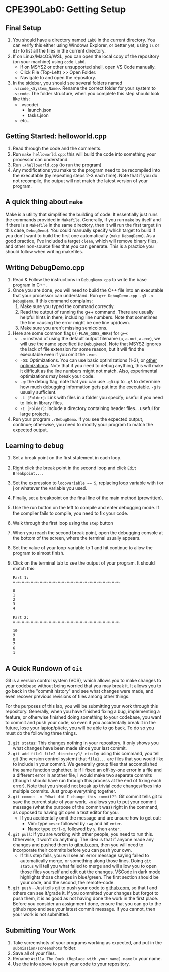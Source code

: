 # CPE390Lab0: Getting Setup

## Final Setup

1. You should have a directory named `Lab0` in the current directory. You can verify this either using Windows Explorer, or better yet, using `ls` or `dir` to list all the files in the current directory.
2. If on Linux/MacOS/WSL, you can open the local copy of the repository (on your machine) using `code Lab0`.
   - If on MSYS2 or other unsupported shell, open VS Code manually.
   - Click File (Top-Left) >> Open Folder.
   - Navigate to and open the repository.
3. In the sidebar, you should see several folders named `.vscode_<System_Name>`. Rename the correct folder for your system to `.vscode`. The folder structure, when you complete this step should look like this:
   - .vscode/
     - launch.json
     - tasks.json
   - etc...

## Getting Started: helloworld.cpp

1. Read through the code and the comments.
2. Run `make helloworld.cpp`: this will build the code into something your processor can understand.
3. Run `./helloworld.cpp` (to run the program)
4. Any modifications you make to the program need to be recompiled into the executable (by repeating steps 2-3 each time). Note that if you do not recompile, the output will not match the latest version of your program.

## A quick thing about `make`

Make is a utility that simplifies the building of code. It essentially just runs the commands provided in `Makefile`. Generally, if you run `make` by itself and if there is a `Makefile` in the same directory, then it will run the first target (in this case, `DebugDemo`). You could manually specify which target to build if you don't want to build the first one automatically (`make DebugDemo`). As a good practice, I've included a target `clean`, which will remove binary files, and other non-source files that you can generate. This is a practice you should follow when writing makefiles.

## Writing DebugDemo.cpp

1. Read & Follow the instructions in `DebugDemo.cpp` to write the base program in C++.
2. Once you are done, you will need to build the C++ file into an executable that your processor can understand. Run `g++ DebugDemo.cpp -g3 -o DebugDemo`. If this command complains:
   1. Make sure you typed the command correctly.
   2. Read the output of running the g++ command. There are usually helpful hints in there, including line numbers. Note that sometimes the line causing the error might be one line up/down.
   3. Make sure you aren't missing semicolons.
3. Here are some common flags (`-FLAG_GOES_HERE`) for `g++`:
   - `-o`: instead of using the default output filename (`a`, `a.out`, `a.exe`), we will use the name specified (ie `DebugDemo`). Note that MSYS2 ignores the lack of file extension for some reason, but it will find the executable even if you omit the `.exe`.
   - `-O3`: Optimizations. You can use basic optimizations (1-3), or [other optimizations](https://gcc.gnu.org/onlinedocs/gcc/Optimize-Options.html). Note that if you need to debug anything, this will make it difficult as the line numbers might not match. Also, experimental optimizations may break your code.
   - `-g`: the debug flag, note that you can use `-g0` up to `-g3` to determine how much debugging information gets put into the executable. `-g` is usually sufficient.
   - `-L [Folder]`: Link with files in a folder you specify; useful if you need to link in library files.
   - `-I [Folder]`: Include a directory containing header files... useful for large projects.
4. Run your program `./DebugDemo`. If you see the expected output, continue; otherwise, you need to modify your program to match the expected output.

## Learning to debug

1. Set a break point on the first statement in each loop.
2. Right click the break point in the second loop and click `Edit Breakpoint...`.
3. Set the expression to `loopvariable == 5`, replacing loop variable with i or j or whatever the variable you used.
4. Finally, set a breakpoint on the final line of the main method (prewritten).
5. Use the run button on the left to compile and enter debugging mode. If the compiler fails to compile, you need to fix your code.
6. Walk through the first loop using the `step` button
7. When you reach the second break point, open the debugging console at the bottom of the screen, where the terminal usually appears.
8. Set the value of your loop-variable to 1 and hit continue to allow the program to almost finish.
9. Click on the terminal tab to see the output of your program. It should match this:

    ```text
    Part 1:
    =-=-=-=-=-=-=-=-=-=-=-=-=-=-=-=-=-=-=-=-=-=-=-=-

    0
    1
    2
    3
    4

    Part 2:
    =-=-=-=-=-=-=-=-=-=-=-=-=-=-=-=-=-=-=-=-=-=-=-=-

    10
    9
    8
    7
    6
    1
    ```

## A Quick Rundown of `Git`

Git is a version control system (VCS), which allows you to make changes to your codebase without being worried that you may break it. It allows you to go back in the "commit history" and see what changes were made, and even recover previous revisions of files among other things.

For the purposes of this lab, you will be submitting your work through this repository. Generally, when you have finished fixing a bug, implementing a feature, or otherwise finished doing something to your codebase, you want to commit and push your code, so even if you accidentally break it in the future, lose your laptop/pi/etc, you will be able to go back. To do so you must do the following three things.

1. `git status`: This changes nothing in your repository. It only shows you what changes have been made since your last commit.
2. `git add file1 file2 directory1/ etc`: by using this command, you tell git (the version control system) that `file1...` are files that you would like to include in your commit. We generally group files that accomplished the same function toghether. ie if I fixed an off-by-one error in a file and a different error in another file, I would make two separate commits (though I should have run through this process at the end of fixing each error). Note that you should not break up trivial code changes/fixes into multiple commits. Just group everything together.
3. `git commit -m "What did I change this commit?"`: Git commit tells git to save the current state of your work. `-m` allows you to put your commit message (what the purpose of the commit was) right in the command, as opposed to having git open a text editor for you.
   - If you accidentally omit the message and are unsure how to get out:
     - Vim: type `<esc>` followed by `:wq` and hit `enter`.
     - Nano: type `ctrl-x`, followed by `y`, then `enter`.
4. `git pull`: If you are working with other people, you need to run this. Otherwise, it won't do anything. The idea is that if anyone made any changes and pushed them to [github.com](https://github.com), then you will need to incorporate their commits before you can push your own.
   - If this step fails, you will see an error message saying failed to automatically merge, or something along those lines. Doing `git status` will tell you what failed to merge and will allow you to open those files yourself and edit out the changes. VSCode in dark mode highlights those changes in blue/green. The first section should be your code, and the second, the remote-code.
5. `git push` - Just tells git to push your code to [github.com](github.com), so that I and others can see it/grade it. If you committed your changes but forgot to push them, it is as good as not having done the work in the first place. Before you consider an assignment done, ensure that you can go to the github repo and see your latest commit message. If you cannot, then your work is not submitted.

## Submitting Your Work

1. Take screenshots of your programs working as expected, and put in the `submission/screenshots` folder.
2. Save all of your files.
3. Rename `Atilla_The_Duck (Replace with your name).name` to your name.
4. Use the info above to push your code to your repository.
